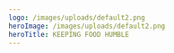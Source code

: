 ```yaml
---
logo: /images/uploads/default2.png
heroImage: /images/uploads/default2.png
heroTitle: KEEPING FOOD HUMBLE
---
```

